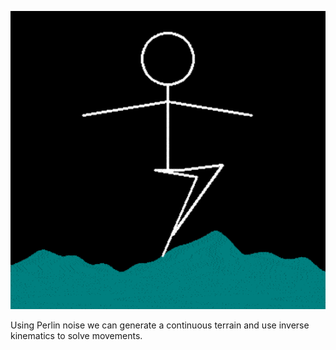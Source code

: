 ![](https://github.com/JiayouQin/Python-projects/blob/master/27%20Stickman%20with%20inverse%20kinematics/procedural%20movement.gif)

Using Perlin noise we can generate a continuous terrain and use inverse kinematics to solve movements.

